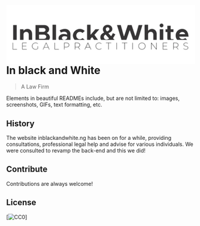 <img src="images/logo.png" align="right" />

# In black and White
> A Law Firm

Elements in beautiful READMEs include, but are not limited to: images, screenshots, GIFs, text formatting, etc.

## History
The website inblackandwhite.ng has been on for a while, providing consultations, professional legal help and advise for various individuals.
We were consulted to revamp the back-end and this we did!

## Contribute

Contributions are always welcome!


## License

[![CC0](https://drive.google.com/file/d/1EfMORS2KxENNJvCaz3XqVILpUxB3bAjn/view?usp=sharing)]
